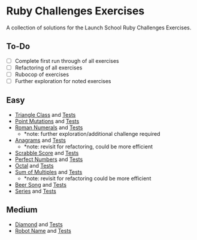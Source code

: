 # Ruby Challenges Exercises

A collection of solutions for the Launch School Ruby Challenges Exercises.

## To-Do

- [ ] Complete first run through of all exercises
- [ ] Refactoring of all exercises
- [ ] Rubocop of exercises
- [ ] Further exploration for noted exercises

## Easy

- [Triangle Class](./easy/triangles.rb) and [Tests](./easy/triangle_tests.rb)
- [Point Mutations](./easy/point_mutations.rb) and [Tests](./easy/point_mutations_test.rb)
- [Roman Numerals](./easy/roman_numerals/rb) and [Tests](./easy/roman_numerals_test.rb)
  - *note: further exploration/additional challenge required
- [Anagrams](./easy/anagrams.rb) and [Tests](./easy/anagrams_tests.rb)
  - *note: revisit for refactoring, could be more efficient
- [Scrabble Score](./easy/scrabble_score.rb) and [Tests](./easy/scrabble_score_test.rb)
- [Perfect Numbers](./easy/perfect_number.rb) and [Tests](./easy/perfect_number_tests.rb)
- [Octal](./easy/octal.rb) and [Tests](./easy/octal_test.rb)
- [Sum of Multiples](./easy/sum_of_multiples.rb) and [Tests](./easy/sum_of_multiples_test.rb)
  - *note: revisit for refactoring could be more efficient
- [Beer Song](./easy/beer_song.rb) and [Tests](./easy/beer_song_test.rb)
- [Series](./easy/series.rb) and [Tests](./easy/series_test.rb)

## Medium

- [Diamond](./medium/diamond.rb) and [Tests](./medium/diamond_tests.rb)
- [Robot Name](./medium/robot_name.rb) and [Tests](./medium/robot_tests.rb)
